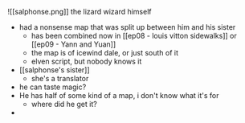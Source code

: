 ![[salphonse.png]]
the lizard wizard himself
- had a nonsense map that was split up between him and his sister
	- has been combined now in [[ep08 - louis vitton sidewalks]] or [[ep09 - Yann and Yuan]]
	- the map is of icewind dale, or just south of it
	- elven script, but nobody knows it
- [[salphonse's sister]]
	- she's a translator
- he can taste magic?
- He has half of some kind of a map, i don't know what it's for
	- where did he get it?
- 